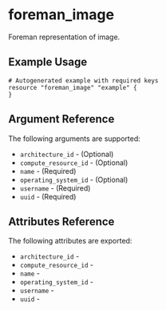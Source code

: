 
# foreman_image


Foreman representation of image.


## Example Usage

```
# Autogenerated example with required keys
resource "foreman_image" "example" {
}
```


## Argument Reference

The following arguments are supported:

- `architecture_id` - (Optional) 
- `compute_resource_id` - (Optional) 
- `name` - (Required) 
- `operating_system_id` - (Optional) 
- `username` - (Required) 
- `uuid` - (Required) 


## Attributes Reference

The following attributes are exported:

- `architecture_id` - 
- `compute_resource_id` - 
- `name` - 
- `operating_system_id` - 
- `username` - 
- `uuid` - 

